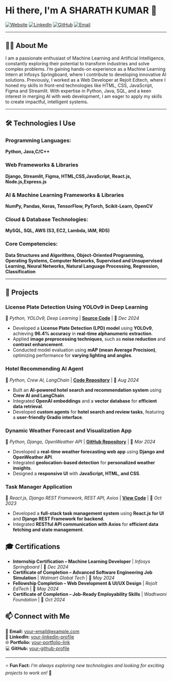 
# Hi there, I'm A SHARATH KUMAR 👋

[![Website](https://img.shields.io/badge/Website-Visit-blue)]([your-portfolio-link](https://sharath353.github.io/Portfolio/))
[![LinkedIn](https://img.shields.io/badge/LinkedIn-Connect-blue)]([your-linkedin-link](https://www.linkedin.com/in/sharathkumara/))
[![GitHub](https://img.shields.io/badge/GitHub-Follow-blue)]([your-github-link](https://github.com/SHARATH353))
[![Email](https://img.shields.io/badge/Email-Contact-red)](mailto:sharathkumarsk353@gmail.com)

---

## 🧑‍💻 About Me  

I am a passionate enthusiast of Machine Learning and Artificial Intelligence, constantly exploring their potential to transform industries and solve complex problems. I’m gaining hands-on experience as a Machine Learning Intern at Infosys Springboard, where I contribute to developing innovative AI solutions. Previously, I worked as a Web Developer at Rejolt Edtech, where I honed my skills in front-end technologies like HTML, CSS, JavaScript, Figma and Streamlit. With expertise in Python, Java, SQL, and a keen interest in merging AI with web development, I am eager to apply my skills to create impactful, intelligent systems.

---

## 🛠️ Technologies I Use  

### **Programming Languages:**  
**Python, Java,C/C++** 

### **Web Frameworks & Libraries**  
**Django, Streamlit, Figma, HTML,CSS,JavaScript, React.js, Node.js,Express.js** 

### **AI & Machine Learning Frameworks & Libraries**  
**NumPy, Pandas, Keras, TensorFlow, PyTorch, Scikit-Learn, OpenCV**  

### **Cloud & Database Technologies:**  
**MySQL, SQL, AWS (S3, EC2, Lambda, IAM, RDS)**  

### **Core Competencies:**  
**Data Structures and Algorithms, Object-Oriented Programming, Operating Systems, Computer Networks,
Supervised and Unsupervised Learning, Neural Networks, Natural Language Processing, Regression, Classification**  

---
## 🚀 Projects  

### **License Plate Detection Using YOLOv9 in Deep Learning**  
📌 *Python, YOLOv9, Deep Learning* | [**Source Code**](https://github.com/SHARATH353/License-Plate-Detection-YOLOv9) | 📅 *Dec 2024*  
- Developed a **License Plate Detection (LPD) model** using **YOLOv9**, achieving **96.4% accuracy** in **real-time alphanumeric extraction**.  
- Applied **image preprocessing techniques**, such as **noise reduction** and **contrast enhancement**.  
- Conducted model evaluation using **mAP (mean Average Precision)**, optimizing performance for **varying lighting and angles**.  

### **Hotel Recommending AI Agent**  
📌 *Python, Crew AI, LangChain* | [**Code Repository**](https://colab.research.google.com/drive/11-GbNGJ7CEspcTcamF5d3fSnyT39mLhc) | 📅 *Aug 2024*  
- Built an **AI-powered hotel search and recommendation system** using **Crew AI and LangChain**.  
- Integrated **OpenAI embeddings** and a **vector database** for **efficient data retrieval**.  
- Developed **custom agents** for **hotel search and review tasks**, featuring a **user-friendly Gradio interface**.  

### **Dynamic Weather Forecast and Visualization App**  
📌 *Python, Django, OpenWeather API* | [**GitHub Repository**](https://github.com/SHARATH353/Dynamic-Weather-Forecast-and-Visualization-App) | 📅 *Mar 2024*  
- Developed a **real-time weather forecasting web app** using **Django and OpenWeather API**.  
- Integrated **geolocation-based detection** for **personalized weather insights**.  
- Designed a **responsive UI** with **JavaScript, HTML, and CSS**.  

### **Task Manager Application**  
📌 *React.js, Django REST Framework, REST API, Axios* | [**View Code**](https://github.com/SHARATH353/Full-Stack-Task-Management-System) | 📅 *Oct 2023*  
- Developed a **full-stack task management system** using **React.js for UI** and **Django REST Framework for backend**.  
- Integrated **RESTful API communication with Axios** for **efficient data fetching and state management**.  

## 🎓 Certifications  

- **Internship Certification – Machine Learning Developer** | *Infosys Springboard* | 📅 *Dec 2024*  
- **Certificate of Completion – Advanced Software Engineering Job Simulation** | *Walmart Global Tech* | 📅 *May 2024*  
- **Fellowship Completion – Web Development & UI/UX Design** | *Rejolt EdTech* | 📅 *May 2024*  
- **Certificate of Completion – Job-Ready Employability Skills** | *Wadhwani Foundation* | 📅 *Oct 2024*  


## 📫 Connect with Me  

📧 **Email:** [your-email@example.com](sharathkumarsk353@gmail.com)  
🔗 **LinkedIn:** [your-linkedin-profile](https://www.linkedin.com/in/sharathkumara/)  
🌐 **Portfolio:** [your-portfolio-link](https://sharath353.github.io/Portfolio/)  
💻 **GitHub:** [your-github-profile](https://github.com/SHARATH353)  

---

⭐ **Fun Fact:** *I'm always exploring new technologies and looking for exciting projects to work on!* 🚀  

